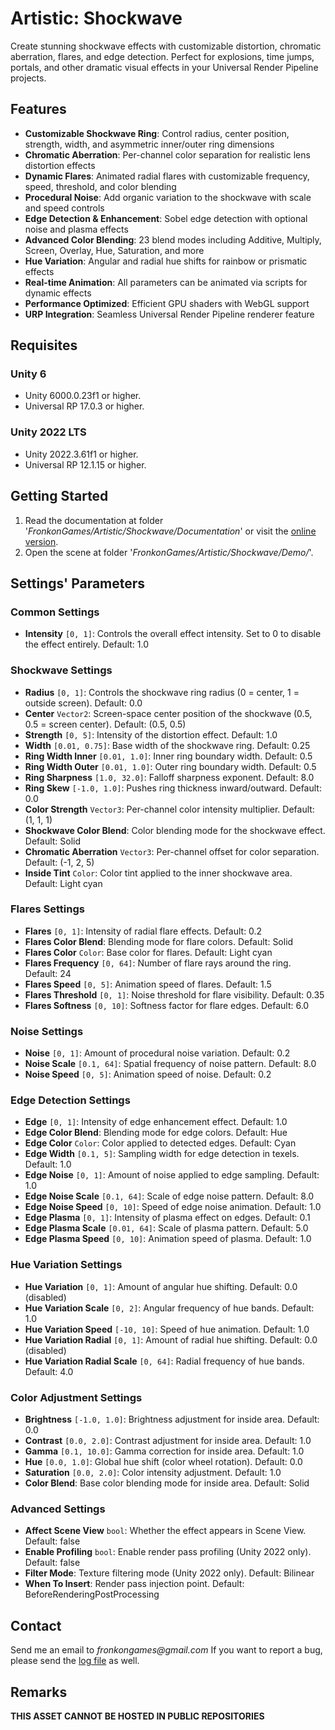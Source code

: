 # Artistic: Shockwave

Create stunning shockwave effects with customizable distortion, chromatic aberration, flares, and edge detection. Perfect for explosions, time jumps, portals, and other dramatic visual effects in your Universal Render Pipeline projects.

## Features

- **Customizable Shockwave Ring**: Control radius, center position, strength, width, and asymmetric inner/outer ring dimensions
- **Chromatic Aberration**: Per-channel color separation for realistic lens distortion effects
- **Dynamic Flares**: Animated radial flares with customizable frequency, speed, threshold, and color blending
- **Procedural Noise**: Add organic variation to the shockwave with scale and speed controls
- **Edge Detection & Enhancement**: Sobel edge detection with optional noise and plasma effects
- **Advanced Color Blending**: 23 blend modes including Additive, Multiply, Screen, Overlay, Hue, Saturation, and more
- **Hue Variation**: Angular and radial hue shifts for rainbow or prismatic effects
- **Real-time Animation**: All parameters can be animated via scripts for dynamic effects
- **Performance Optimized**: Efficient GPU shaders with WebGL support
- **URP Integration**: Seamless Universal Render Pipeline renderer feature

## Requisites

### Unity 6

* Unity 6000.0.23f1 or higher.
* Universal RP 17.0.3 or higher. 

### Unity 2022 LTS

* Unity 2022.3.61f1 or higher.
* Universal RP 12.1.15 or higher. 

## Getting Started

1. Read the documentation at folder '_FronkonGames/Artistic/Shockwave/Documentation_' or visit the [online version](https://fronkongames.github.io/store/artistic.html).
2. Open the scene at folder '_FronkonGames/Artistic/Shockwave/Demo/_'.

## Settings' Parameters

### Common Settings
- **Intensity** `[0, 1]`: Controls the overall effect intensity. Set to 0 to disable the effect entirely. Default: 1.0

### Shockwave Settings
- **Radius** `[0, 1]`: Controls the shockwave ring radius (0 = center, 1 = outside screen). Default: 0.0
- **Center** `Vector2`: Screen-space center position of the shockwave (0.5, 0.5 = screen center). Default: (0.5, 0.5)
- **Strength** `[0, 5]`: Intensity of the distortion effect. Default: 1.0
- **Width** `[0.01, 0.75]`: Base width of the shockwave ring. Default: 0.25
- **Ring Width Inner** `[0.01, 1.0]`: Inner ring boundary width. Default: 0.5
- **Ring Width Outer** `[0.01, 1.0]`: Outer ring boundary width. Default: 0.5
- **Ring Sharpness** `[1.0, 32.0]`: Falloff sharpness exponent. Default: 8.0
- **Ring Skew** `[-1.0, 1.0]`: Pushes ring thickness inward/outward. Default: 0.0
- **Color Strength** `Vector3`: Per-channel color intensity multiplier. Default: (1, 1, 1)
- **Shockwave Color Blend**: Color blending mode for the shockwave effect. Default: Solid
- **Chromatic Aberration** `Vector3`: Per-channel offset for color separation. Default: (-1, 2, 5)
- **Inside Tint** `Color`: Color tint applied to the inner shockwave area. Default: Light cyan

### Flares Settings
- **Flares** `[0, 1]`: Intensity of radial flare effects. Default: 0.2
- **Flares Color Blend**: Blending mode for flare colors. Default: Solid
- **Flares Color** `Color`: Base color for flares. Default: Light cyan
- **Flares Frequency** `[0, 64]`: Number of flare rays around the ring. Default: 24
- **Flares Speed** `[0, 5]`: Animation speed of flares. Default: 1.5
- **Flares Threshold** `[0, 1]`: Noise threshold for flare visibility. Default: 0.35
- **Flares Softness** `[0, 10]`: Softness factor for flare edges. Default: 6.0

### Noise Settings
- **Noise** `[0, 1]`: Amount of procedural noise variation. Default: 0.2
- **Noise Scale** `[0.1, 64]`: Spatial frequency of noise pattern. Default: 8.0
- **Noise Speed** `[0, 5]`: Animation speed of noise. Default: 0.2

### Edge Detection Settings
- **Edge** `[0, 1]`: Intensity of edge enhancement effect. Default: 1.0
- **Edge Color Blend**: Blending mode for edge colors. Default: Hue
- **Edge Color** `Color`: Color applied to detected edges. Default: Cyan
- **Edge Width** `[0.1, 5]`: Sampling width for edge detection in texels. Default: 1.0
- **Edge Noise** `[0, 1]`: Amount of noise applied to edge sampling. Default: 1.0
- **Edge Noise Scale** `[0.1, 64]`: Scale of edge noise pattern. Default: 8.0
- **Edge Noise Speed** `[0, 10]`: Speed of edge noise animation. Default: 1.0
- **Edge Plasma** `[0, 1]`: Intensity of plasma effect on edges. Default: 0.1
- **Edge Plasma Scale** `[0.01, 64]`: Scale of plasma pattern. Default: 5.0
- **Edge Plasma Speed** `[0, 10]`: Animation speed of plasma. Default: 1.0

### Hue Variation Settings
- **Hue Variation** `[0, 1]`: Amount of angular hue shifting. Default: 0.0 (disabled)
- **Hue Variation Scale** `[0, 2]`: Angular frequency of hue bands. Default: 1.0
- **Hue Variation Speed** `[-10, 10]`: Speed of hue animation. Default: 1.0
- **Hue Variation Radial** `[0, 1]`: Amount of radial hue shifting. Default: 0.0 (disabled)
- **Hue Variation Radial Scale** `[0, 64]`: Radial frequency of hue bands. Default: 4.0

### Color Adjustment Settings
- **Brightness** `[-1.0, 1.0]`: Brightness adjustment for inside area. Default: 0.0
- **Contrast** `[0.0, 2.0]`: Contrast adjustment for inside area. Default: 1.0
- **Gamma** `[0.1, 10.0]`: Gamma correction for inside area. Default: 1.0
- **Hue** `[0.0, 1.0]`: Global hue shift (color wheel rotation). Default: 0.0
- **Saturation** `[0.0, 2.0]`: Color intensity adjustment. Default: 1.0
- **Color Blend**: Base color blending mode for inside area. Default: Solid

### Advanced Settings
- **Affect Scene View** `bool`: Whether the effect appears in Scene View. Default: false
- **Enable Profiling** `bool`: Enable render pass profiling (Unity 2022 only). Default: false
- **Filter Mode**: Texture filtering mode (Unity 2022 only). Default: Bilinear
- **When To Insert**: Render pass injection point. Default: BeforeRenderingPostProcessing

## Contact

Send me an email to _fronkongames@gmail.com_ If you want to report a bug, please send the [log file](https://docs.unity3d.com/Manual/LogFiles.html) as well.

## Remarks

**THIS ASSET CANNOT BE HOSTED IN PUBLIC REPOSITORIES**
